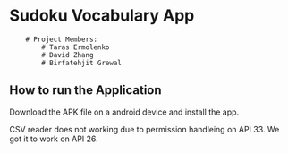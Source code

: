 # Sudoku Vocabulary App
```
    # Project Members:
        # Taras Ermolenko
        # David Zhang
        # Birfatehjit Grewal
```

## How to run the Application
Download the APK file on a android device and install the app.

CSV reader does not working due to permission handleing on API 33.
We got it to work on API 26. 

